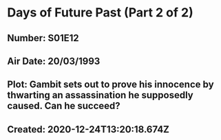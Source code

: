 # Days of Future Past (Part 2 of 2)
## Number: S01E12
## Air Date: 20/03/1993
## Plot: Gambit sets out to prove his innocence by thwarting an assassination he supposedly caused. Can he succeed?
## Created: 2020-12-24T13:20:18.674Z